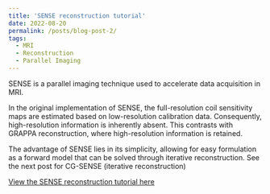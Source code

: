 ```yaml
---
title: 'SENSE reconstruction tutorial'
date: 2022-08-20
permalink: /posts/blog-post-2/
tags:
  - MRI
  - Reconstruction
  - Parallel Imaging
---
```


SENSE is a parallel imaging technique used to accelerate data acquisition in MRI.

In the original implementation of SENSE, the full-resolution coil sensitivity maps are estimated based on low-resolution calibration data. Consequently, high-resolution information is inherently absent. This contrasts with GRAPPA reconstruction, where high-resolution information is retained.

The advantage of SENSE lies in its simplicity, allowing for easy formulation as a forward model that can be solved through iterative reconstruction. See the next post for CG-SENSE (iterative reconstruction)

[View the SENSE reconstruction tutorial here](notebooks/sense.html)


